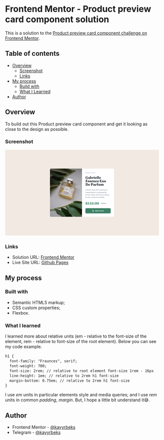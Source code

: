 # Frontend Mentor - Product preview card component solution

This is a solution to the [Product preview card component challenge on Frontend Mentor](https://www.frontendmentor.io/challenges/product-preview-card-component-GO7UmttRfa).

## Table of contents

- [Overview](#overview)
  - [Screenshot](#screenshot)
  - [Links](#links)
- [My process](#my-process)
  - [Build with](#build-with)
  - [What I Learned](#what-i-learned)
- [Author](#author)

## Overview

To build out this Product preview card component and get it looking as close to the design as possible.

### Screenshot

![](./design/screenshot.png)

### Links

- Solution URL: [Frontend Mentor](https://www.frontendmentor.io/solutions/product-preview-card-component-use-only-html-and-css-dH6YmP96hO)
- Live Site URL: [Github Pages](https://kayyrbeks.github.io/frontendmentor-challenges/01-newbie/06-product-preview-card-component/)

## My process

### Built with

- Semantic HTML5 markup;
- CSS custom properties;
- Flexbox.

### What I learned

I learned more about relative units (em - relative to the font-size of the element, rem - relative to font-size of the root element). Below you can see my code example.

```Code example
h1 {
  font-family: "Fraunces", serif;
  font-weight: 700;
  font-size: 2rem; // relative to root element font-size 1rem - 16px
  line-height: 1em; // relative to 2rem h1 font-size
  margin-bottom: 0.75em; // relative to 2rem h1 font-size
}
```

I use _em_ units in particular elements style and media queries; and I use _rem_ units in common _padding_, _margin_. But, I hope a little bit understand it😅.

## Author

- Frontend Mentor - [@kayyrbeks](https://www.frontendmentor.io/profile/kayyrbeks)
- Telegram - [@kayyrbeks](https://t.me/kayyrbeks)

